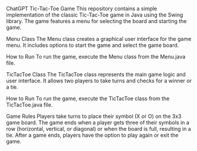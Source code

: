 ChatGPT
Tic-Tac-Toe Game
This repository contains a simple implementation of the classic Tic-Tac-Toe game in Java using the Swing library. The game features a menu for selecting the board and starting the game.

Menu Class
The Menu class creates a graphical user interface for the game menu. It includes options to start the game and select the game board.

How to Run
To run the game, execute the Menu class from the Menu.java file.

TicTacToe Class
The TicTacToe class represents the main game logic and user interface. It allows two players to take turns and checks for a winner or a tie.

How to Run
To run the game, execute the TicTacToe class from the TicTacToe.java file.

Game Rules
Players take turns to place their symbol (X or O) on the 3x3 game board.
The game ends when a player gets three of their symbols in a row (horizontal, vertical, or diagonal) or when the board is full, resulting in a tie.
After a game ends, players have the option to play again or exit the game.
